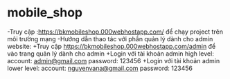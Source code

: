 # mobile_shop
-Truy cập :https://bkmobileshop.000webhostapp.com/ để chạy project trên môi trường mạng
-Hướng dẫn thao tác với phần quản lý dành cho admin website:
  +Truy cập https://bkmobileshop.000webhostapp.com/admin để vào trang quản lý dành cho admin
  +Login với tài khoản admin high level: account: admin@gmail.com
                        password: 123456
  +Login với tài khoản admin lower level: account: nguyenvana@gmail.com
                        password: 123456
  

